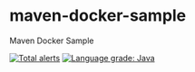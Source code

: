 # maven-docker-sample
Maven Docker Sample

[![Total alerts](https://img.shields.io/lgtm/alerts/g/an-sush/maven-docker-sample.svg?logo=lgtm&logoWidth=18)](https://lgtm.com/projects/g/an-sush/maven-docker-sample/alerts/)
[![Language grade: Java](https://img.shields.io/lgtm/grade/java/g/an-sush/maven-docker-sample.svg?logo=lgtm&logoWidth=18)](https://lgtm.com/projects/g/an-sush/maven-docker-sample/context:java)